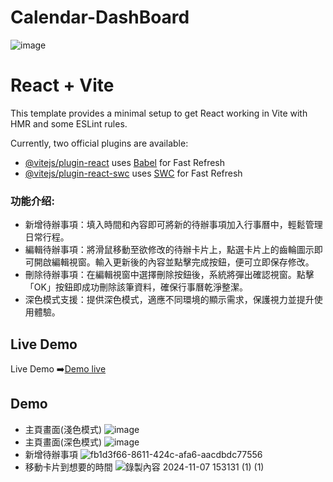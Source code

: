 # Calendar-DashBoard
![image](https://github.com/user-attachments/assets/10dcd51b-67f8-447f-badb-2ce60163e634)

# React + Vite

This template provides a minimal setup to get React working in Vite with HMR and some ESLint rules.

Currently, two official plugins are available:

- [@vitejs/plugin-react](https://github.com/vitejs/vite-plugin-react/blob/main/packages/plugin-react/README.md) uses [Babel](https://babeljs.io/) for Fast Refresh
- [@vitejs/plugin-react-swc](https://github.com/vitejs/vite-plugin-react-swc) uses [SWC](https://swc.rs/) for Fast Refresh

### 功能介绍:
* 新增待辦事項：填入時間和內容即可將新的待辦事項加入行事曆中，輕鬆管理日常行程。
* 編輯待辦事項：將滑鼠移動至欲修改的待辦卡片上，點選卡片上的齒輪圖示即可開啟編輯視窗。輸入更新後的內容並點擊完成按鈕，便可立即保存修改。
* 刪除待辦事項：在編輯視窗中選擇刪除按鈕後，系統將彈出確認視窗。點擊「OK」按鈕即成功刪除該筆資料，確保行事曆乾淨整潔。
* 深色模式支援：提供深色模式，適應不同環境的顯示需求，保護視力並提升使用體驗。

## Live Demo
Live Demo ➡️<a href="https://calendar-dash-board-app.vercel.app/">Demo live</a>

## Demo
* 主頁畫面(淺色模式)
![image](https://github.com/user-attachments/assets/74422c20-cc04-4878-85bc-3a11b069af1e)
* 主頁畫面(深色模式)
![image](https://github.com/user-attachments/assets/63afb195-9c83-46f0-ab22-525c1bd0e631)
* 新增待辦事項
![fb1d3f66-8611-424c-afa6-aacdbdc77556](https://github.com/user-attachments/assets/a5a2d190-c3dc-4d2d-a268-663609e463ef)
* 移動卡片到想要的時間
![錄製內容 2024-11-07 153131 (1) (1)](https://github.com/user-attachments/assets/eb1d61e6-d392-4710-a345-e8bcc363e6d3)
